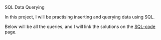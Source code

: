 SQL Data Querying

In this project, I will be practising inserting and querying data using SQL.

Below will be all the queries, and I will link the solutions on the [SQL-code]([url](https://github.com/Radster999/sql/blob/main/sql_code)) page.
